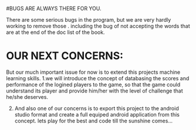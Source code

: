 #BUGS ARE ALWAYS THERE FOR YOU.

There are some serious bugs in the program, but we are very hardly working to remove those .
including the bug of not accepting the words that are at the end of the doc list of the book.
# OUR NEXT CONCERNS:
But our much important issue for now is to extend this projects machine learning skills. 
1.we will introduce the concept of databasing the scores and performance of the logined players to the game,
so that the game could understand its player and provide him/her with the level of challenge that he/she deserves.

2. And also one of our concerns is to export this project to the android studio format and create a full equiped android application from this concept. lets play for the best and code till the sunshine comes...
